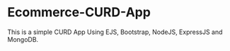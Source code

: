 # Ecommerce-CURD-App

This is a simple CURD App Using EJS, Bootstrap, NodeJS, ExpressJS and MongoDB.
